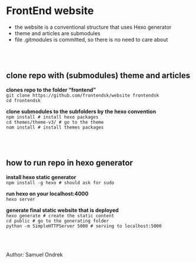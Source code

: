# FrontEnd website

 - the website is a conventional structure that uses Hexo generator
 - theme and articles are submodules
 - file .gitmodules is committed, so there is no need to care about 

<br><br>

## clone repo with (submodules) theme and articles

**clones repo to the folder “frontend”**  
`git clone https://github.com/frontendsk/website frontendsk`  
`cd frontendsk`  
	
**clone submodules to the subfolders by the hexo convention**  
`npm install # install hexo packages`  
`cd themes/theme-v3/ # go to the theme`  
`nom install # install themes packages`  

<br><br>

## how to run repo in hexo generator

**install hexo static generator**  
`npm install -g hexo # should ask for sudo`  

**run hexo on your localhost:4000**  
`hexo server`  
    
**generate final static website that is deployed**  
`hexo generate # create the static content`  
`cd public # go to the generating folder`  
`python -m SimpleHTTPServer 5000 # serving to localhost:5000`  


<br><br>

Author: Samuel Ondrek